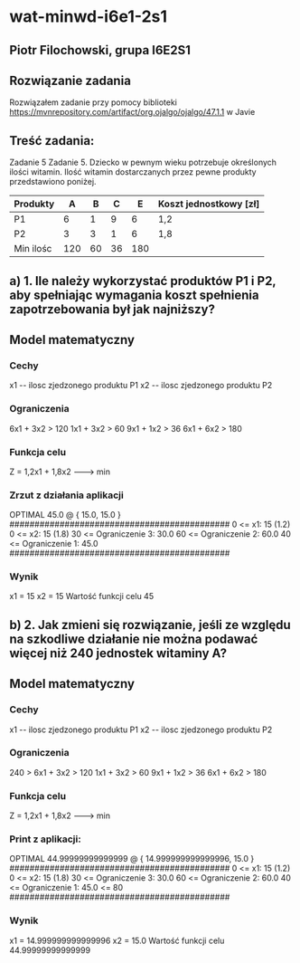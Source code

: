 # wat-minwd-i6e1-2s1

## Piotr Filochowski, grupa I6E2S1

## Rozwiązanie zadania

Rozwiązałem zadanie przy pomocy biblioteki https://mvnrepository.com/artifact/org.ojalgo/ojalgo/47.1.1 w Javie


## Treść zadania:
Zadanie 5
Zadanie 5. Dziecko w pewnym wieku potrzebuje określonych ilości witamin. Ilość witamin dostarczanych przez pewne produkty przedstawiono poniżej.


|	Produkty| A	    | B	    | C	    | E         |Koszt jednostkowy [zł]   |
|-----------|-------|-------|-------|-----------|-------------------------|
| P1	    | 6	    | 1	    | 9	    | 6	        | 1,2					  |
| P2	    | 3	    | 3	    | 1	    | 6	        | 1,8                     |
| Min ilośc	| 120	| 60	| 36	| 180	    |                         |

## a) 1.	Ile należy wykorzystać produktów P1 i P2, aby spełniając wymagania koszt spełnienia zapotrzebowania był jak najniższy?

## Model matematyczny

### Cechy

x1 -- ilosc zjedzonego produktu P1
x2 -- ilosc zjedzonego produktu P2

### Ograniczenia

6x1 + 3x2 > 120
1x1 + 3x2 > 60
9x1 + 1x2 > 36
6x1 + 6x2 > 180

### Funkcja celu

Z = 1,2x1 + 1,8x2 ---> min

### Zrzut z działania aplikacji
OPTIMAL 45.0 @ { 15.0, 15.0 }
############################################
0 <= x1: 15 (1.2)
0 <= x2: 15 (1.8)
30 <= Ograniczenie 3: 30.0
60 <= Ograniczenie 2: 60.0
40 <= Ograniczenie 1: 45.0
############################################

### Wynik
x1 = 15
x2 = 15
Wartość funkcji celu 45

## b) 2.	Jak zmieni się rozwiązanie, jeśli ze względu na szkodliwe działanie nie można podawać więcej niż 240 jednostek witaminy A?

## Model matematyczny

### Cechy

x1 -- ilosc zjedzonego produktu P1
x2 -- ilosc zjedzonego produktu P2

### Ograniczenia

240 >  6x1 + 3x2 > 120
1x1 + 3x2 > 60
9x1 + 1x2 > 36
6x1 + 6x2 > 180

### Funkcja celu

Z = 1,2x1 + 1,8x2 ---> min


### Print z aplikacji:

OPTIMAL 44.99999999999999 @ { 14.999999999999996, 15.0 }
############################################
0 <= x1: 15 (1.2)
0 <= x2: 15 (1.8)
30 <= Ograniczenie 3: 30.0
60 <= Ograniczenie 2: 60.0
40 <= Ograniczenie 1: 45.0 <= 80
############################################

### Wynik

x1 = 14.999999999999996
x2 = 15.0
Wartość funkcji celu 44.99999999999999